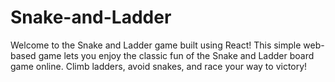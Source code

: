 # Snake-and-Ladder
Welcome to the Snake and Ladder game built using React! This simple web-based game lets you enjoy the classic fun of the Snake and Ladder board game online. Climb ladders, avoid snakes, and race your way to victory!
